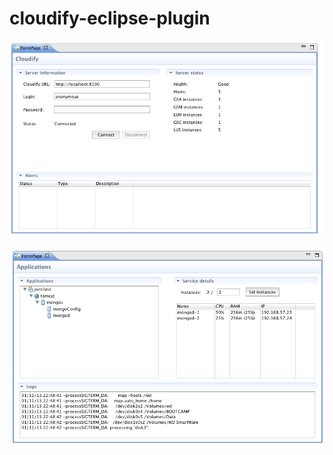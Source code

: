 cloudify-eclipse-plugin
=======================

![](doc/mockup01.png?raw=true)

![](doc/mockup02.png?raw=true)